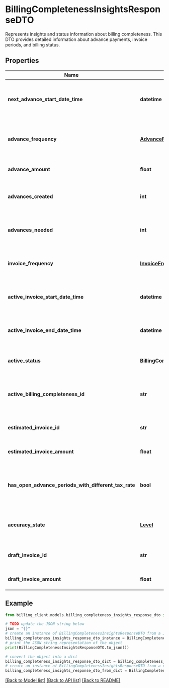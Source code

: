 # BillingCompletenessInsightsResponseDTO

Represents insights and status information about billing completeness.  This DTO provides detailed information about advance payments, invoice periods, and billing status.

## Properties

Name | Type | Description | Notes
------------ | ------------- | ------------- | -------------
**next_advance_start_date_time** | **datetime** | The date and time when the next advance payment period will start. | [optional] 
**advance_frequency** | [**AdvanceFrequency**](AdvanceFrequency.md) | The frequency at which advance payments are collected. | [optional] 
**advance_amount** | **float** | The amount of each advance payment. | [optional] 
**advances_created** | **int** | The number of advance payments that have been created. | [optional] 
**advances_needed** | **int** | The number of advance payments that are still needed. | [optional] 
**invoice_frequency** | [**InvoiceFrequency**](InvoiceFrequency.md) | The frequency at which invoices are generated. | [optional] 
**active_invoice_start_date_time** | **datetime** | The start date and time of the currently active invoice period. | [optional] 
**active_invoice_end_date_time** | **datetime** | The end date and time of the currently active invoice period. | [optional] 
**active_status** | [**BillingCompletenessStatus**](BillingCompletenessStatus.md) | The current status of the active billing completeness. | [optional] 
**active_billing_completeness_id** | **str** | The unique identifier of the active billing completeness entry. | [optional] 
**estimated_invoice_id** | **str** | The unique identifier of the estimated invoice. | [optional] 
**estimated_invoice_amount** | **float** | The estimated amount of the invoice. | [optional] 
**has_open_advance_periods_with_different_tax_rate** | **bool** | Indicates whether there are open advance periods with different tax rates. | [optional] 
**accuracy_state** | [**Level**](Level.md) | The current level of accuracy of the billing data. | [optional] 
**draft_invoice_id** | **str** | The unique identifier of the draft invoice. | [optional] 
**draft_invoice_amount** | **float** | The amount of the draft invoice. | [optional] 

## Example

```python
from billing_client.models.billing_completeness_insights_response_dto import BillingCompletenessInsightsResponseDTO

# TODO update the JSON string below
json = "{}"
# create an instance of BillingCompletenessInsightsResponseDTO from a JSON string
billing_completeness_insights_response_dto_instance = BillingCompletenessInsightsResponseDTO.from_json(json)
# print the JSON string representation of the object
print(BillingCompletenessInsightsResponseDTO.to_json())

# convert the object into a dict
billing_completeness_insights_response_dto_dict = billing_completeness_insights_response_dto_instance.to_dict()
# create an instance of BillingCompletenessInsightsResponseDTO from a dict
billing_completeness_insights_response_dto_from_dict = BillingCompletenessInsightsResponseDTO.from_dict(billing_completeness_insights_response_dto_dict)
```
[[Back to Model list]](../README.md#documentation-for-models) [[Back to API list]](../README.md#documentation-for-api-endpoints) [[Back to README]](../README.md)


